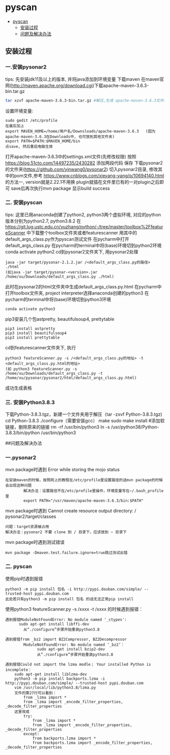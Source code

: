 # pyscan

<!-- @import "[TOC]" {cmd="toc" depthFrom=1 depthTo=3 orderedList=false} -->

<!-- code_chunk_output -->

- [pyscan](#pyscan)
  - [安装过程](#安装过程)
  - [问题及解决办法](#问题及解决办法)

<!-- /code_chunk_output -->

## 安装过程
### 一.安装pysonar2
tips: 先安装jdk11及以上的版本, 并将java添加到环境变量
下载maven
在maven官网(http://maven.apache.org/download.cgi)下载apache-maven-3.6.3-bin.tar.gz
```bash
tar xzvf apache-maven-3.6.3-bin.tar.gz #解压,生成 apache-maven-3.6.3文件夹
```
设置环境变量:
```
sudo gedit /etc/profile
在最后加上
export MAVEN_HOME=/home/用户名/Downsloads/apache-maven-3.6.3   (因为apache-maven-3.6.3在Downloads中, 也可放到其他文件夹)
export PATH=$PATH:$MAVEN_HOME/bin
点save, 然后重启电脑生效
```
打开apache-maven-3.6.3中的settings.xml文件(先修改权限)
按照 https://blog.51cto.com/14497235/2430282 添加两段代码
保存
下载pysonar2的文件夹(https://github.com/yinwang0/pysonar2)
切入pysonar2目录, 修改其中的pom文件,参考 https://www.cnblogs.com/xieyang-yang/p/10694140.html 的方法一, version就是2.22.1不用换
plugin就插在文件里已有的一对plugin之后即可
save后再次执行mvn package
显示build success

### 二. 安装pyscan
tips: 这里已用anaconda创建了python2, python3两个虚拟环境, 对应的python版本分别为python2.7, python3.8.2
在 https://git.lug.ustc.edu.cn/yuzhang/python/-/tree/master/toolbox%2FfeatureScanner 中下载整个toolbox文件夹或者featurescanner
用其中的 default_args_class.py作为pyscan测试文件
在pycharm中打开 default_args_class.py
在pycharm的terminal中将(base)环境切到python2环境 
conda activate python2
cd到pysonar2文件夹下, 用pysonar2处理
```
java -jar target/pysonar-2.1.2.jar /<default_args_class.py的路径> ./html 
(如java -jar target/pysonar-<version>.jar /home/xu/Downloads/default_args_class.py ./html)
```
此时在pysonar2的html文件夹中生成default_args_class.py.html
在pycharm中打开toolbox文件夹, project interpreter选择anaconda创建的python3
在pycharm的terminal中将(base)环境切到python3环境
```
conda activate python3
```
pip3安装几个包astpretty, beautifulsoup4, prettytable
```
pip3 install astpretty
pip3 install beautifulsoup4
pip3 install prettytable
```
cd到featurescanner文件夹下, 执行
```
python3 featureScanner.py -s /<default_args_class.py的地址> -t <default_args_class.py.html的地址>
(如 python3 featureScanner.py -s /home/xu/Downloads/default_args_class.py -t /home/xu/pysonar/pysonar2/html/default_args_class.py.html)
```
成功生成表格

### 三. 安装Python3.8.3
下载Python-3.8.3.tgz，新建一个文件夹用于解压（tar -zxvf Python-3.8.3.tgz)
cd Python-3.8.3
./configure（需要安装gcc）
make
sudo make install
#添加软链接，删除原来的链接
rm -rf /usr/bin/python3
ln -s /usr/python38/Python-3.8.3/bin/python /usr/bin/python3


<!-- /code_chunk_output -->

##问题及解决办法
### 一.pysonar2
mvn package时遇到 Error while storing the mojo status
```
在安装maven的时候，按照网上的教程在/etc/profile里设置路径的话mvn package的时候会出现这种问题
		解决办法：设置路径不在/etc/profile里操作，环境变量写在~/.bash_profile里
		export PATH="/usr/maven/apache-maven-3.6.3/bin:$PATH"
```
mvn package时遇到 Cannot create resource output directory: / pysonar2/target/classes
```
问题：target资源被占用
解决办法：pysonar2 不要 clone 到 / 目录下，应该放到 ~ 目录下
```
mvn package时遇到测试错误
```
mvn package -Dmaven.test.failure.ignore=true跳过测试出错
```

### 二. pyscan
使用pip时遇到报错
```
python3 -m pip install 包名 -i http://pypi.douban.com/simple/ --trusted-host pypi.douban.com
此处若只有python3 -m pip install 包名 的话无法正常pip install
```
使用python3 featureScanner.py -s /xxxx -t /xxxx 的时候遇到报错：
```
遇到报错ModuleNotFoundError: No module named '_ctypes':
	  sudo apt-get install libffi-dev
		从“./configure”步骤开始重装python3.8
```
```
遇到报错from _bz2 import BZ2Compressor, BZ2Decompressor
        ModuleNotFoundError: No module named ‘_bz2’：
              sudo apt-get install bzip2-dev
              从“./configure”步骤开始重装python3.8
```
```
遇到报错Could not import the lzma modle； Your installed Python is incomplete：
	sudo apt-get install liblzma-dev
	python3 -m pip install backports.lzma -i http://pypi.douban.com/simple/ --trusted-host pypi.douban.com
	vim /usr/local/lib/python3.8/lzma.py
	文件的第27行可以看到：
		from _lzma import *
		from _lzma import _encode_filter_properties, _decode_filter_properties
	这里改成
		try:
			from _lzma import *
			from _lzma import _encode_filter_properties, _decode_filter_properties
		except:
			from backports.lzma import *
			from backports.lzma import _encode_filter_properties, _decode_filter_properties
```
